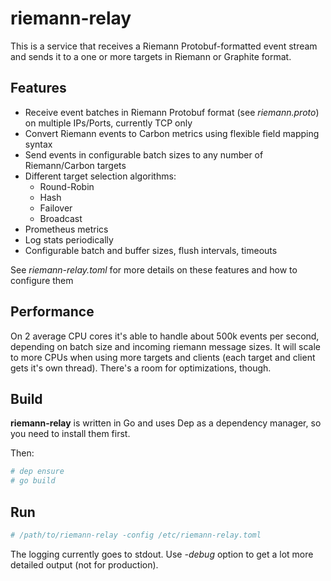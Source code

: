 # riemann-relay
This is a service that receives a Riemann Protobuf-formatted event stream and sends it to a one or more targets in Riemann or Graphite format.

## Features
* Receive event batches in Riemann Protobuf format (see *riemann.proto*) on multiple IPs/Ports, currently TCP only
* Convert Riemann events to Carbon metrics using flexible field mapping syntax
* Send events in configurable batch sizes to any number of Riemann/Carbon targets
* Different target selection algorithms:
  - Round-Robin
  - Hash
  - Failover
  - Broadcast
* Prometheus metrics
* Log stats periodically
* Configurable batch and buffer sizes, flush intervals, timeouts

See *riemann-relay.toml* for more details on these features and how to configure them

## Performance
On 2 average CPU cores it's able to handle about 500k events per second, depending on batch size and incoming riemann message sizes.
It will scale to more CPUs when using more targets and clients (each target and client gets it's own thread).
There's a room for optimizations, though.

## Build
**riemann-relay** is written in Go and uses Dep as a dependency manager, so you need to install them first.

Then:
```bash
# dep ensure
# go build
```

## Run
```bash
# /path/to/riemann-relay -config /etc/riemann-relay.toml
```

The logging currently goes to stdout.
Use *-debug* option to get a lot more detailed output (not for production).
